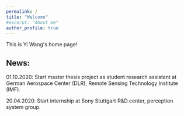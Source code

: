 ```yaml
---
permalink: /
title: "Welcome"
#excerpt: "About me"
author_profile: true
---
```


This is Yi Wang's home page!

## News:  

01.10.2020: Start master thesis project as student research assistant at German Aerospace Center (DLR), Remote Sensing Technology Institute (IMF).

20.04.2020: Start internship at Sony Stuttgart R&D center, perception system group.
